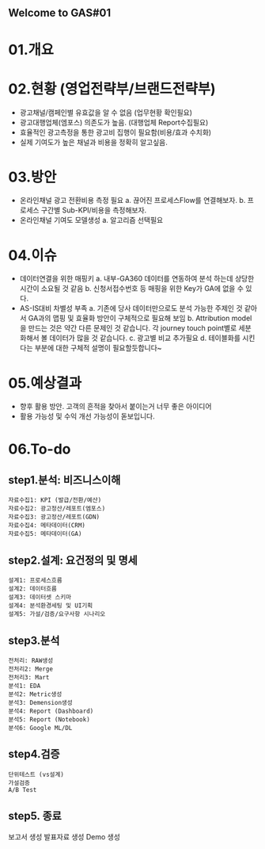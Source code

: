 ## Welcome to GAS#01

# 01.개요

# 02.현황 (영업전략부/브랜드전략부)
  - 광고채널/캠페인별 유효값을 알 수 없음 (업무현황 확인필요)
  - 광고대행업체(엠포스) 의존도가 높음. (대행업체 Report수집필요)
  - 효율적인 광고측정을 통한 광고비 집행이 필요함(비용/효과 수치화)
  - 실제 기여도가 높은 채널과 비용을 정확히 알고싶음.
  
# 03.방안
  - 온라인채널 광고 전환비용 측정 필요
    a. 끊어진 프로세스Flow를 연결해보자.
    b. 프로세스 구간별 Sub-KPI/비용을 측정해보자.
  - 온라인채널 기여도 모델생성
    a. 알고리즘 선택필요

# 04.이슈
  - 데이터연결을 위한 매핑키
    a. 내부-GA360 데이터를 연동하여 분석 하는데 상당한 시간이 소요될 것 같음
    b. 신청서접수번호 등 매핑을 위한 Key가 GA에 없을 수 있다.
  - AS-IS대비 차별성 부족
    a. 기존에 당사 데이터만으로도 분석 가능한 주제인 것 같아서 GA과의 맵핑 및 효율화 방안이 구체적으로 필요해 보임
    b. Attribution model을 만드는 것은 약간 다른 문제인 것 같습니다. 각 journey touch point별로 세분화해서 볼 데이터가 많을 것 같습니다.
    c. 광고별 비교 추가필요
    d. 테이블화를 시킨다는 부분에 대한 구체적 설명이 필요할듯합니다~
    
# 05.예상결과
  - 향후 활용 방안. 고객의 흔적을 찾아서 붙이는거 너무 좋은 아이디어
  - 활용 가능성 및 수익 개선 가능성이 돋보입니다.
		
# 06.To-do
## step1.분석: 비즈니스이해
    자료수집1: KPI (발급/전환/예산)
    자료수집2: 광고정산/레포트(엠포스)
    자료수집3: 광고정산/레포트(GDN)
    자료수집4: 메타데이터(CRM)
    자료수집5: 메타데이터(GA)

## step2.설계: 요건정의 및 명세
    설계1: 프로세스흐름
    설계2: 데이터흐름
    설계3: 데이터셋 스키마
    설계4: 분석환경세팅 및 UI기획
    설계5: 가설/검증/요구사항 시나리오
    
## step3.분석
    전처리: RAW생성
    전처리2: Merge
    전처리3: Mart
    분석1: EDA
    분석2: Metric생성
    분석3: Demension생성
    분석4: Report (Dashboard)
    분석5: Report (Notebook)
    분석6: Google ML/DL

## step4.검증
    단위테스트 (vs설계)
    가설검증
    A/B Test

## step5. 종료
  보고서 생성
  발표자료 생성
  Demo 생성

